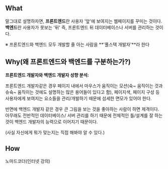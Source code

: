 ## What

말그대로 설명하자면, **프론트엔드**란 사용자 '앞'에 보여지는 웹페이지를 꾸미는 것이다. **백엔드**란 사용자가 못보는 '뒤' 즉, 프론트엔드 뒤 데이터베이스나 서버를 관리하는 것이다.

※ 프론트엔드와 백엔드 모두 개발할 줄 아는 사람을 **'풀스택 개발자'**라 한다

## Why(왜 프론트엔드와 백엔드를 구분하는가?)

**프론트엔드 개발자와 백엔드 개발자 성향 분석:**

프론트엔드 개발자같은 경우 페이지 내에서 마우스가 움직이는 모션(슉~ 움직이는 것과 슈슉~ 움직이는 것에도 설명하는 많은 용어들이 있다고 함), 페이지색, 페이지 구성 등 사용자에게 보여지는 요소들을 관리/개발하기 때문에 섬세한 면모가 있어야 한다.

반면에 백엔드 개발자 같은 경우 큰 그림을 보는 것을 좋아하는 사람이 하면 제격이다. 아무래도 전반적인 데이터베이스/ 서버 관리를 하기 때문에 전체적인 틀/설계를 잘 하는 것이 백엔드 개발자의 능력으로 이어지기 때문이다.

(사실 자신에게 뭐가 맞는지는 직접 해봐야 알 수 있다.)

## How

노마드코더(인터넷 강의)